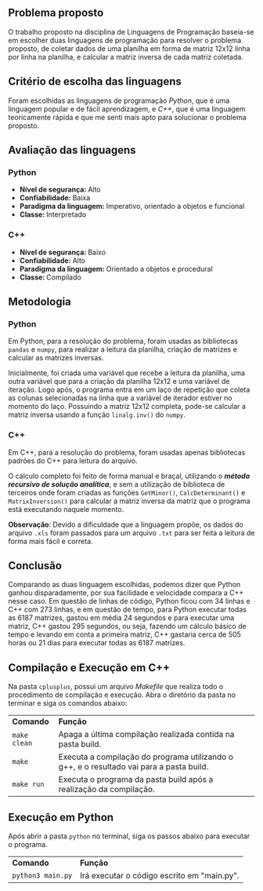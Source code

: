 ## Problema proposto

O trabalho proposto na disciplina de Linguagens de Programação baseia-se em escolher duas linguagens de programação para resolver o problema proposto, de coletar dados de uma planilha em forma de matriz 12x12 linha por linha na planilha, e calcular a matriz inversa de cada matriz coletada.

## Critério de escolha das linguagens

Foram escolhidas as linguagens de programação <i>Python</i>, que é uma linguagem popular e de fácil aprendizagem, e <i>C++</i>, que é uma linguagem teoricamente rápida e que me senti mais apto para solucionar o problema proposto.

## Avaliação das linguagens

### Python
<ul>
  <li><strong>Nível de segurança: </strong>Alto</li>
  <li><strong>Confiabilidade: </strong>Baixa</li>
  <li><strong>Paradigma da linguagem: </strong>Imperativo, orientado a objetos e funcional</li>
  <li><strong>Classe: </strong>Interpretado</li>
</ul>

### C++
<ul>
  <li><strong>Nível de segurança: </strong>Baixo</li>
  <li><strong>Confiabilidade: </strong>Alto</li>
  <li><strong>Paradigma da linguagem: </strong>Orientado a objetos e procedural</li>
  <li><strong>Classe: </strong>Compilado</li>
</ul>

## Metodologia

### Python

Em Python, para a resolução do problema, foram usadas as bibliotecas <code>pandas</code> e <code>numpy</code>, para realizar a leitura da planilha, criação de matrizes e calcular as matrizes inversas. 

Inicialmente, foi criada uma variável que recebe a leitura da planilha, uma outra variável que para a criação da planilha 12x12 e uma variável de iteração. Logo após, o programa entra em um laço de repetição que coleta as colunas selecionadas na linha que a variável de iterador estiver no momento do laço. Possuindo a matriz 12x12 completa, pode-se calcular a matriz inversa usando a função <code>linalg.inv()</code> do <code>numpy</code>.

### C++

Em C++, para a resolução do problema, foram usadas apenas bibliotecas padrões do C++ para leitura do arquivo.

O cálculo completo foi feito de forma manual e braçal, utilizando o <strong><i>método recursivo de solução analítica</i></strong>, e sem a utilização de biblioteca de terceiros onde foram criadas as funções <code>GetMinor()</code>, <code>CalcDeterminant()</code> e <code>MatrixInversion()</code> para calcular a matriz inversa da matriz que o programa está executando naquele momento.

<strong>Observação</strong>: Devido a dificuldade que a linguagem propõe, os dados do arquivo <code>.xls</code> foram passados para um arquivo <code>.txt</code> para ser feita a leitura de forma mais fácil e correta.

## Conclusão

Comparando as duas linguagem escolhidas, podemos dizer que Python ganhou disparadamente, por sua facilidade e velocidade compara a C++ nesse caso. Em questão de linhas de código, Python ficou com 34 linhas e C++ com 273 linhas, e em questão de tempo, para Python executar todas as 6187 matrizes, gastou em média 24 segundos e para executar uma matriz, C++ gastou 295 segundos, ou seja, fazendo um cálculo básico de tempo e levando em conta a primeira matriz, C++ gastaria cerca de 505 horas ou 21 dias para executar todas as 6187 matrizes.

## Compilação e Execução em C++

Na pasta <code>cplusplus</code>, possui um arquivo <i>Makefile</i> que realiza todo o procedimento de compilação e execução. Abra o diretório da pasta no terminar e siga os comandos abaixo:

<table align="center">
  <tr>
    <td><strong>Comando</strong></td>
    <td><strong>Função</strong></td>
  </tr>
  <tr>
    <td><code>make clean</code></td>
    <td>Apaga a última compilação realizada contida na pasta build.</td>
  </tr>
  <tr>
    <td><code>make</code></td>
    <td>Executa a compilação do programa utilizando o g++, e o resultado vai para a pasta build.</td>
  </tr>
  <tr>
    <td><code>make run</code></td>
    <td>Executa o programa da pasta build após a realização da compilação.</td>
  </tr>
</table>

## Execução em Python

Após abrir a pasta <code>python</code> no terminal, siga os passos abaixo para executar o programa.

<table align="center">
  <tr>
    <td><strong>Comando</strong></td>
    <td><strong>Função</strong></td>
  </tr>
  <tr>
    <td><code>python3 main.py</code></td>
    <td>Irá executar o código escrito em "main.py".</td>
  </tr>
</table>

